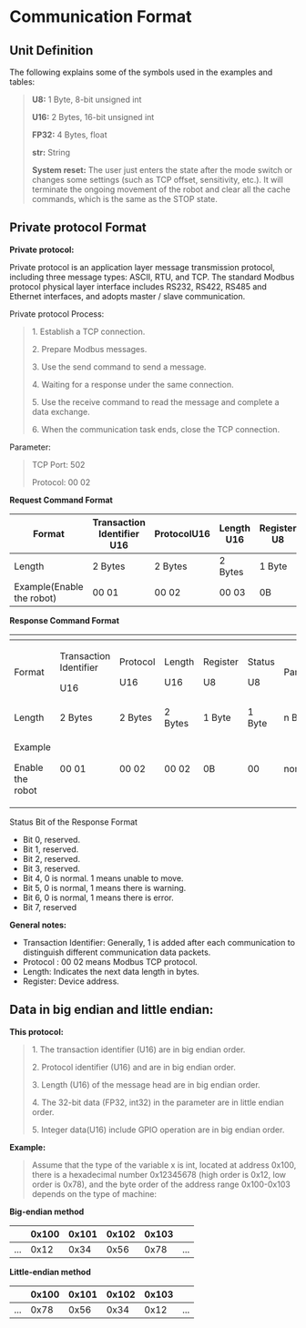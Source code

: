 # Communication Format

## Unit Definition 

The following explains some of the symbols used in the examples and tables:

> **U8:** 1 Byte, 8-bit unsigned int
>
> **U16:** 2 Bytes, 16-bit unsigned int
>
> **FP32:** 4 Bytes, float
>
> **str:** String
>
> **System reset:** The user just enters the state after the mode switch or changes some settings (such as TCP offset, sensitivity, etc.). It will terminate the ongoing movement of the robot and clear all the cache commands, which is the same as the STOP state.

## Private protocol Format 

**Private protocol:**

Private protocol is an application layer message transmission protocol, including three message types: ASCII, RTU, and TCP. The standard Modbus protocol physical layer interface includes RS232, RS422, RS485 and Ethernet interfaces, and adopts master / slave communication.

Private protocol Process:

> 1\. Establish a TCP connection.
>
> 2\. Prepare Modbus messages.
>
> 3\. Use the send command to send a message.
>
> 4\. Waiting for a response under the same connection.
>
> 5\. Use the receive command to read the message and complete a data exchange.
>
> 6\. When the communication task ends, close the TCP connection.

Parameter:

> TCP Port: 502
>
> Protocol: 00 02

**Request Command Format**

| Format | Transaction Identifier U16 | ProtocolU16 | Length U16 | Register U8 |Parameter |
|--------------------------|----------------------------|-------------|------------|-------------|-----------|
| Length   | 2 Bytes      | 2 Bytes     | 2 Bytes    | 1 Byte      | n Bytes | 
 |Example\(Enable the robot\) | 00 01     | 00 02  | 00 03      | 0B   | 08 01 |    


**Response  Command Format**

<table data-header-hidden><thead><tr><th width="154"></th><th width="130"></th><th width="103"></th><th width="98"></th><th></th><th width="86"></th><th></th></tr></thead><tbody><tr><td>Format</td><td><p>Transaction Identifier</p><p>U16</p></td><td><p>Protocol</p><p>U16</p></td><td><p>Length</p><p>U16</p></td><td><p>Register</p><p>U8</p></td><td><p>Status</p><p>U8</p></td><td><p>Parameters</p><p></p></td></tr><tr><td>Length</td><td>2 Bytes</td><td>2 Bytes</td><td>2 Bytes</td><td>1 Byte</td><td>1 Byte</td><td>n Bytes</td></tr><tr><td><p>Example</p><p>Enable the robot</p></td><td>00 01</td><td>00 02</td><td>00 02</td><td>0B</td><td>00</td><td>none</td></tr></tbody></table>


Status Bit of the Response Format

* Bit 0,  reserved.
* Bit 1, reserved.
* Bit 2, reserved.
* Bit 3, reserved.
* Bit 4, 0 is normal. 1 means unable to move.
* Bit 5, 0 is normal, 1 means there is warning.&#x20;
* Bit 6, 0 is normal, 1 means there is error.
* Bit 7, reserved


**General notes:**

* Transaction Identifier: Generally, 1 is added after each communication to distinguish different communication data packets.
* Protocol : 00 02 means Modbus TCP protocol.
* Length: Indicates the next data length in bytes.
* Register: Device address.

## **Data in big endian and little endian:**

**This  protocol:**

> 1\. The transaction identifier (U16) are in big endian order.
>
> 2\. Protocol identifier (U16) and are in big endian order.
>
> 3\. Length (U16) of the message head are in big endian order.
>
> 4\. The 32-bit data (FP32, int32) in the parameter are in little endian order.
>
> 5\. Integer data(U16) include GPIO operation are in big endian order.



**Example:**

> Assume that the type of the variable x is int, located at address 0x100, there is a hexadecimal number 0x12345678 (high order is 0x12, low order is 0x78), and the byte order of the address range 0x100-0x103 depends on the type of machine:

**Big-endian method**



|      | 0x100 | 0x101 | 0x102 | 0x103 |      |
| ---- | ----- | ----- | ----- | ----- | ---- |
| ...  | 0x12  | 0x34  | 0x56  | 0x78  | ...  |

**Little-endian method**


|      | 0x100 | 0x101 | 0x102 | 0x103 |      |
|------|-------|-------|-------|-------|------|
| ...  | 0x78  | 0x56  | 0x34  | 0x12  | ...  |

